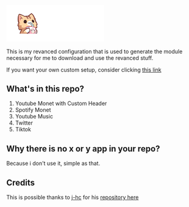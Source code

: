 
  <picture>
    <source
      width="256px"
      media="(prefers-color-scheme: dark)"
      srcset="assets/header-myvanced/drawable-xxxhdpi/yt_wordmark_header_dark.png"
    >
    <img 
      width="256px"
      src="assets/header-myvanced/drawable-xxxhdpi/yt_wordmark_header_dark.png"
    >
  </picture>

This is my revanced configuration that is used to generate the module necessary for me to download and use the revanced stuff.

If you want your own custom setup, consider clicking [this link](https://github.com/j-hc/revanced-magisk-module?tab=readme-ov-file#to-includeexclude-patches-or-patch-other-apps)

## What's in this repo?
1. Youtube Monet with Custom Header
2. Spotify Monet
3. Youtube Music
4. Twitter
5. Tiktok

## Why there is no x or y app in your repo?
Because i don't use it, simple as that.

## Credits
This is possible thanks to [j-hc](https://github.com/j-hc) for his [repository here](https://github.com/j-hc/revanced-magisk-module)
